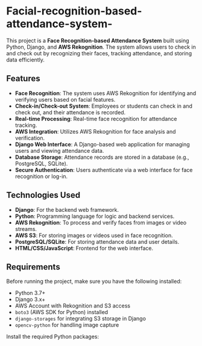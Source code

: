 # Facial-recognition-based-attendance-system-

This project is a **Face Recognition-based Attendance System** built using Python, Django, and **AWS Rekognition**. The system allows users to check in and check out by recognizing their faces, tracking attendance, and storing data efficiently.

## Features

- **Face Recognition**: The system uses AWS Rekognition for identifying and verifying users based on facial features.
- **Check-in/Check-out System**: Employees or students can check in and check out, and their attendance is recorded.
- **Real-time Processing**: Real-time face recognition for attendance tracking.
- **AWS Integration**: Utilizes AWS Rekognition for face analysis and verification.
- **Django Web Interface**: A Django-based web application for managing users and viewing attendance data.
- **Database Storage**: Attendance records are stored in a database (e.g., PostgreSQL, SQLite).
- **Secure Authentication**: Users authenticate via a web interface for face recognition or log-in.

## Technologies Used

- **Django**: For the backend web framework.
- **Python**: Programming language for logic and backend services.
- **AWS Rekognition**: To process and verify faces from images or video streams.
- **AWS S3**: For storing images or videos used in face recognition.
- **PostgreSQL/SQLite**: For storing attendance data and user details.
- **HTML/CSS/JavaScript**: Frontend for the web interface.

## Requirements

Before running the project, make sure you have the following installed:

- Python 3.7+
- Django 3.x+
- AWS Account with Rekognition and S3 access
- `boto3` (AWS SDK for Python) installed
- `django-storages` for integrating S3 storage in Django
- `opencv-python` for handling image capture

 Install the required Python packages:

